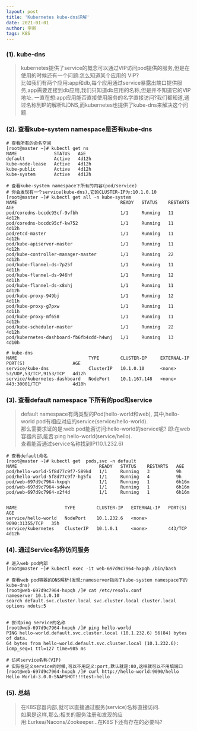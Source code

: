 ```yaml
---
layout: post
title: 'Kubernetes kube-dns详解'
date: 2021-01-01
author: 李新
tags: K8S
---
```


### (1). kube-dns
> kubernetes提供了service的概念可以通过VIP访问pod提供的服务,但是在使用的时候还有一个问题:怎么知道某个应用的 VIP?   
> 比如我们有两个应用:app和db,每个应用通过service暴露出端口提供服务,app需要连接到db应用,我们只知道db应用的名称,但是并不知道它的VIP地址.
> 一直在想:app应用能否直接使用服务的名字直接访问?我们都知道,通过名称到IP的解析叫DNS,而kubernetes也提供了kube-dns来解决这个问题.

### (2). 查看kube-system namespace是否有kube-dns

```
# 查看所有的命名空间
[root@master ~]# kubectl get ns
NAME              STATUS   AGE
default           Active   4d12h
kube-node-lease   Active   4d12h
kube-public       Active   4d12h
kube-system       Active   4d12h

# 查看kube-system namespace下所有的内容(pod/service)
# 你会发现有一个service(kube-dns),它的CLUSTER-IP为:10.1.0.10
[root@master ~]# kubectl get all -n kube-system
NAME                                       READY   STATUS    RESTARTS   AGE
pod/coredns-bccdc95cf-9vfbh                1/1     Running   11         4d12h
pod/coredns-bccdc95cf-kw752                1/1     Running   11         4d12h
pod/etcd-master                            1/1     Running   11         4d12h
pod/kube-apiserver-master                  1/1     Running   11         4d12h
pod/kube-controller-manager-master         1/1     Running   22         4d12h
pod/kube-flannel-ds-7p25f                  1/1     Running   11         4d11h
pod/kube-flannel-ds-946hf                  1/1     Running   12         4d11h
pod/kube-flannel-ds-x8xhj                  1/1     Running   11         4d12h
pod/kube-proxy-949bj                       1/1     Running   12         4d11h
pod/kube-proxy-g7pxw                       1/1     Running   11         4d11h
pod/kube-proxy-mf658                       1/1     Running   11         4d12h
pod/kube-scheduler-master                  1/1     Running   22         4d12h
pod/kubernetes-dashboard-fb6fb4cdd-h4wnj   1/1     Running   13         4d10h

# kube-dns
NAME                           TYPE        CLUSTER-IP     EXTERNAL-IP   PORT(S)                  AGE
service/kube-dns               ClusterIP   10.1.0.10      <none>        53/UDP,53/TCP,9153/TCP   4d12h
service/kubernetes-dashboard   NodePort    10.1.167.148   <none>        443:30001/TCP            4d10h
```

### (3). 查看default namespace 下所有的pod和service
> default namespace有两类型的Pod(hello-world和web),
> 其中,hello-world pod有相应对应的service(service/hello-world).    
> 那么需要求证的是:web pod能否访问:hello-world的service呢?
> 即:在web容器内部,能否:ping hello-world(service/hello).    
> 查看能否通过service名称找到IP(10.1.232.6)

```
# 查看default命名
[root@master ~]# kubectl get  pods,svc -n default
NAME                               READY   STATUS    RESTARTS   AGE
pod/hello-world-5f8d77c9f7-589kd   1/1     Running   3          9h
pod/hello-world-5f8d77c9f7-hg5fx   1/1     Running   4          9h
pod/web-697d9c7964-hxpqh           1/1     Running   1          6h16m
pod/web-697d9c7964-sd4ww           1/1     Running   1          6h16m
pod/web-697d9c7964-x2f4d           1/1     Running   1          6h16m


NAME                  TYPE        CLUSTER-IP   EXTERNAL-IP   PORT(S)          AGE
service/hello-world   NodePort    10.1.232.6   <none>        9090:31355/TCP   35h
service/kubernetes    ClusterIP   10.1.0.1     <none>        443/TCP          4d12h
```
### (4). 通过Service名称访问服务
```
# 进入web pod内部
[root@master ~]# kubectl exec -it web-697d9c7964-hxpqh /bin/bash

# 查看web pod容器的DNS解析(发现:nameserver指向了kube-system namespace下的kube-dns)
[root@web-697d9c7964-hxpqh /]# cat /etc/resolv.conf
nameserver 10.1.0.10
search default.svc.cluster.local svc.cluster.local cluster.local
options ndots:5


# 尝试ping Service的名称
[root@web-697d9c7964-hxpqh /]# ping hello-world
PING hello-world.default.svc.cluster.local (10.1.232.6) 56(84) bytes of data.
64 bytes from hello-world.default.svc.cluster.local (10.1.232.6): icmp_seq=1 ttl=127 time=985 ms

# 访问service名称(VIP)
# 实际在定义service的时候,可以不用定义:port,默认就是:80,这样就可以不用填端口
[root@web-697d9c7964-hxpqh /]# curl http://hello-world:9090/hello
Hello World-3.0.0-SNAPSHOT!!!test-hello
```
### (5). 总结
> 在K8S容器内部,就可以直接通过服务(service)名称直接访问.   
> 如果是这样,那么:相关的服务注册和发现的应用:Eurkea/Nacons/Zookeeper...在K8S下还有存在的必要吗? 